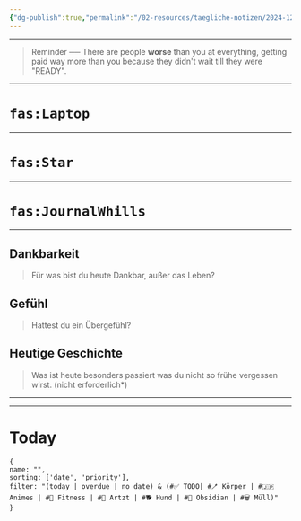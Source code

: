 ```yaml
---
{"dg-publish":true,"permalink":"/02-resources/taegliche-notizen/2024-12-11/","tags":["täglicheNotiz"],"noteIcon":"","updated":"2024-12-11T10:16:15.526+01:00"}
---
```


---
>Reminder ── There are people **worse** than you at everything, getting paid way more than you because they didn't wait till they were "READY". 
---
# `fas:Laptop`
___
<style> .container {font-family: sans-serif; text-align: center;} .button-wrapper button {z-index: 1;height: 40px; width: 100px; margin: 10px;padding: 5px;} .excalidraw .App-menu_top .buttonList { display: flex;} .excalidraw-wrapper { height: 800px; margin: 50px; position: relative;} :root[dir="ltr"] .excalidraw .layer-ui__wrapper .zen-mode-transition.App-menu_bottom--transition-left {transform: none;} </style><script src="https://cdn.jsdelivr.net/npm/react@17/umd/react.production.min.js"></script><script src="https://cdn.jsdelivr.net/npm/react-dom@17/umd/react-dom.production.min.js"></script><script type="text/javascript" src="https://cdn.jsdelivr.net/npm/@excalidraw/excalidraw@0/dist/excalidraw.production.min.js"></script><div id="2024-12-11_2024-12-11_0930.41.excalidraw.md1"></div><script>(function(){const InitialData={"type":"excalidraw","version":2,"source":"https://github.com/zsviczian/obsidian-excalidraw-plugin/releases/tag/2.6.7","elements":[{"id":"62LaM5i5IaM8puxo7XkWZ","type":"rectangle","x":-499.25,"y":-252.2421875,"width":234.00000000000003,"height":171,"angle":0,"strokeColor":"#1e1e1e","backgroundColor":"transparent","fillStyle":"solid","strokeWidth":2,"strokeStyle":"solid","roughness":1,"opacity":100,"groupIds":[],"frameId":null,"index":"a1","roundness":{"type":3},"seed":1079206445,"version":187,"versionNonce":378394701,"isDeleted":false,"boundElements":[{"type":"text","id":"UKfZre0f"},{"id":"v8PF6Z77PKS01KNXI1A6s","type":"arrow"},{"id":"F6HCdWTC-W8s_8lnzg4BJ","type":"arrow"},{"id":"DvMx9fiDeJzQ4vTBCZNUy","type":"arrow"},{"id":"teTYxaNVp_tp7M4wm5jAJ","type":"arrow"},{"id":"wTisXw8V0B_LnyCfmOs71","type":"arrow"},{"id":"atlvDWpxWRAU0sK2mT0VS","type":"arrow"}],"updated":1733906980505,"link":null,"locked":false},{"id":"UKfZre0f","type":"text","x":-437.6299591064453,"y":-191.7421875,"width":110.75991821289062,"height":50,"angle":0,"strokeColor":"#1e1e1e","backgroundColor":"transparent","fillStyle":"solid","strokeWidth":2,"strokeStyle":"solid","roughness":1,"opacity":100,"groupIds":[],"frameId":null,"index":"a2","roundness":null,"seed":1783000621,"version":141,"versionNonce":1553394765,"isDeleted":false,"boundElements":[],"updated":1733906922280,"link":null,"locked":false,"text":"Kunde Page\n","rawText":"Kunde Page\n","fontSize":20,"fontFamily":5,"textAlign":"center","verticalAlign":"middle","containerId":"62LaM5i5IaM8puxo7XkWZ","originalText":"Kunde Page\n","autoResize":true,"lineHeight":1.25},{"id":"ZDbw0ET9BHjuejpjyZehm","type":"rectangle","x":49.75,"y":-208.2421875,"width":190,"height":80,"angle":0,"strokeColor":"#1e1e1e","backgroundColor":"transparent","fillStyle":"solid","strokeWidth":2,"strokeStyle":"solid","roughness":1,"opacity":100,"groupIds":[],"frameId":null,"index":"a3","roundness":{"type":3},"seed":809111843,"version":101,"versionNonce":437163917,"isDeleted":false,"boundElements":[{"type":"text","id":"Z0esLGiR"},{"id":"v8PF6Z77PKS01KNXI1A6s","type":"arrow"},{"id":"F6HCdWTC-W8s_8lnzg4BJ","type":"arrow"},{"id":"DvMx9fiDeJzQ4vTBCZNUy","type":"arrow"},{"id":"teTYxaNVp_tp7M4wm5jAJ","type":"arrow"},{"id":"wTisXw8V0B_LnyCfmOs71","type":"arrow"},{"id":"atlvDWpxWRAU0sK2mT0VS","type":"arrow"}],"updated":1733906980505,"link":null,"locked":false},{"id":"Z0esLGiR","type":"text","x":83.93004608154297,"y":-180.7421875,"width":121.63990783691406,"height":25,"angle":0,"strokeColor":"#1e1e1e","backgroundColor":"transparent","fillStyle":"solid","strokeWidth":2,"strokeStyle":"solid","roughness":1,"opacity":100,"groupIds":[],"frameId":null,"index":"a4","roundness":null,"seed":852582445,"version":47,"versionNonce":1223547565,"isDeleted":false,"boundElements":[],"updated":1733906922280,"link":null,"locked":false,"text":"Benfordslaw","rawText":"Benfordslaw","fontSize":20,"fontFamily":5,"textAlign":"center","verticalAlign":"middle","containerId":"ZDbw0ET9BHjuejpjyZehm","originalText":"Benfordslaw","autoResize":true,"lineHeight":1.25},{"id":"v8PF6Z77PKS01KNXI1A6s","type":"arrow","x":-253.25,"y":-210.2421875,"width":292,"height":31,"angle":0,"strokeColor":"#1e1e1e","backgroundColor":"transparent","fillStyle":"solid","strokeWidth":2,"strokeStyle":"solid","roughness":1,"opacity":100,"groupIds":[],"frameId":null,"index":"a5","roundness":{"type":2},"seed":1450344397,"version":49,"versionNonce":41016611,"isDeleted":false,"boundElements":[{"type":"text","id":"l5Kk3dIv"}],"updated":1733908532445,"link":null,"locked":false,"points":[[0,0],[292,31]],"lastCommittedPoint":null,"startBinding":{"elementId":"62LaM5i5IaM8puxo7XkWZ","focus":-0.5840940090231875,"gap":12,"fixedPoint":null},"endBinding":{"elementId":"ZDbw0ET9BHjuejpjyZehm","focus":-0.00505982905982906,"gap":11,"fixedPoint":null},"startArrowhead":null,"endArrowhead":"arrow","elbowed":false},{"id":"l5Kk3dIv","type":"text","x":-139.50997161865234,"y":-207.2421875,"width":64.51994323730469,"height":25,"angle":0,"strokeColor":"#1e1e1e","backgroundColor":"transparent","fillStyle":"solid","strokeWidth":2,"strokeStyle":"solid","roughness":1,"opacity":100,"groupIds":[],"frameId":null,"index":"a6","roundness":null,"seed":1530161891,"version":9,"versionNonce":1905134125,"isDeleted":false,"boundElements":[],"updated":1733906916592,"link":null,"locked":false,"text":"Kunde1","rawText":"Kunde1","fontSize":20,"fontFamily":5,"textAlign":"center","verticalAlign":"middle","containerId":"v8PF6Z77PKS01KNXI1A6s","originalText":"Kunde1","autoResize":true,"lineHeight":1.25},{"id":"F6HCdWTC-W8s_8lnzg4BJ","type":"arrow","x":48.75000000000006,"y":-161.33369076797385,"width":305.00000000000006,"height":27.90849673202615,"angle":0,"strokeColor":"#1e1e1e","backgroundColor":"transparent","fillStyle":"solid","strokeWidth":2,"strokeStyle":"solid","roughness":1,"opacity":100,"groupIds":[],"frameId":null,"index":"a8","roundness":{"type":2},"seed":798744013,"version":94,"versionNonce":1864384707,"isDeleted":false,"boundElements":[{"type":"text","id":"WC0DJscT"}],"updated":1733908532445,"link":null,"locked":false,"points":[[0,0],[-305.00000000000006,-27.90849673202615]],"lastCommittedPoint":null,"startBinding":{"elementId":"ZDbw0ET9BHjuejpjyZehm","focus":-0.3222818791946309,"gap":1,"fixedPoint":null},"endBinding":{"elementId":"62LaM5i5IaM8puxo7XkWZ","focus":-0.35371446040966065,"gap":9,"fixedPoint":null},"startArrowhead":null,"endArrowhead":"arrow","elbowed":false},{"id":"WC0DJscT","type":"text","x":-128.7999801635742,"y":-187.78793913398692,"width":50.09996032714844,"height":25,"angle":0,"strokeColor":"#1e1e1e","backgroundColor":"transparent","fillStyle":"solid","strokeWidth":2,"strokeStyle":"solid","roughness":1,"opacity":100,"groupIds":[],"frameId":null,"index":"a8V","roundness":null,"seed":2002998189,"version":8,"versionNonce":673232547,"isDeleted":false,"boundElements":[],"updated":1733906952064,"link":null,"locked":false,"text":"False","rawText":"False","fontSize":20,"fontFamily":5,"textAlign":"center","verticalAlign":"middle","containerId":"F6HCdWTC-W8s_8lnzg4BJ","originalText":"False","autoResize":true,"lineHeight":1.25},{"id":"DvMx9fiDeJzQ4vTBCZNUy","type":"arrow","x":-257.25,"y":-149.2421875,"width":300,"height":7,"angle":0,"strokeColor":"#1e1e1e","backgroundColor":"transparent","fillStyle":"solid","strokeWidth":2,"strokeStyle":"solid","roughness":1,"opacity":100,"groupIds":[],"frameId":null,"index":"a9","roundness":{"type":2},"seed":558490989,"version":90,"versionNonce":1803628643,"isDeleted":false,"boundElements":[{"type":"text","id":"4EoPmRX7"}],"updated":1733908532446,"link":null,"locked":false,"points":[[0,0],[300,7]],"lastCommittedPoint":null,"startBinding":{"elementId":"62LaM5i5IaM8puxo7XkWZ","focus":0.16528769503948015,"gap":8,"fixedPoint":null},"endBinding":{"elementId":"ZDbw0ET9BHjuejpjyZehm","focus":-0.6722463482037111,"gap":7,"fixedPoint":null},"startArrowhead":null,"endArrowhead":"arrow","elbowed":false},{"id":"4EoPmRX7","type":"text","x":-142.23997497558594,"y":-158.2421875,"width":69.97994995117188,"height":25,"angle":0,"strokeColor":"#1e1e1e","backgroundColor":"transparent","fillStyle":"solid","strokeWidth":2,"strokeStyle":"solid","roughness":1,"opacity":100,"groupIds":[],"frameId":null,"index":"a9V","roundness":null,"seed":1599713485,"version":11,"versionNonce":219727459,"isDeleted":false,"boundElements":[],"updated":1733906946902,"link":null,"locked":false,"text":"Kunde2","rawText":"Kunde2","fontSize":20,"fontFamily":5,"textAlign":"center","verticalAlign":"middle","containerId":"DvMx9fiDeJzQ4vTBCZNUy","originalText":"Kunde2","autoResize":true,"lineHeight":1.25},{"id":"teTYxaNVp_tp7M4wm5jAJ","type":"arrow","x":58.749999999999886,"y":-124.2421875,"width":306.99999999999994,"height":18,"angle":0,"strokeColor":"#1e1e1e","backgroundColor":"transparent","fillStyle":"solid","strokeWidth":2,"strokeStyle":"solid","roughness":1,"opacity":100,"groupIds":[],"frameId":null,"index":"aA","roundness":{"type":2},"seed":1475252301,"version":85,"versionNonce":2036542467,"isDeleted":false,"boundElements":[{"type":"text","id":"uQ5Tni3L"}],"updated":1733908532446,"link":null,"locked":false,"points":[[0,0],[-306.99999999999994,18]],"lastCommittedPoint":null,"startBinding":{"elementId":"ZDbw0ET9BHjuejpjyZehm","focus":-0.8548963545389564,"gap":4,"fixedPoint":null},"endBinding":{"elementId":"62LaM5i5IaM8puxo7XkWZ","focus":0.7401117988326367,"gap":17,"fixedPoint":null},"startArrowhead":null,"endArrowhead":"arrow","elbowed":false},{"id":"uQ5Tni3L","type":"text","x":-119.7999801635743,"y":-127.7421875,"width":50.09996032714844,"height":25,"angle":0,"strokeColor":"#1e1e1e","backgroundColor":"transparent","fillStyle":"solid","strokeWidth":2,"strokeStyle":"solid","roughness":1,"opacity":100,"groupIds":[],"frameId":null,"index":"aB","roundness":null,"seed":985993069,"version":8,"versionNonce":512055011,"isDeleted":false,"boundElements":[],"updated":1733906955198,"link":null,"locked":false,"text":"False","rawText":"False","fontSize":20,"fontFamily":5,"textAlign":"center","verticalAlign":"middle","containerId":"teTYxaNVp_tp7M4wm5jAJ","originalText":"False","autoResize":true,"lineHeight":1.25},{"id":"wTisXw8V0B_LnyCfmOs71","type":"arrow","x":-265.25,"y":-78.2421875,"width":406.00000000000006,"height":49,"angle":0,"strokeColor":"#1e1e1e","backgroundColor":"transparent","fillStyle":"solid","strokeWidth":2,"strokeStyle":"solid","roughness":1,"opacity":100,"groupIds":[],"frameId":null,"index":"aC","roundness":{"type":2},"seed":585308973,"version":117,"versionNonce":1556394915,"isDeleted":false,"boundElements":[{"type":"text","id":"vc44BH1D"}],"updated":1733908532446,"link":null,"locked":false,"points":[[0,0],[200,16],[406.00000000000006,-33]],"lastCommittedPoint":null,"startBinding":{"elementId":"62LaM5i5IaM8puxo7XkWZ","focus":0.8342820999367488,"gap":3,"fixedPoint":null},"endBinding":{"elementId":"ZDbw0ET9BHjuejpjyZehm","focus":-0.8953858084528888,"gap":17,"fixedPoint":null},"startArrowhead":null,"endArrowhead":"arrow","elbowed":false},{"id":"vc44BH1D","type":"text","x":-103.3199691772461,"y":-74.7421875,"width":76.13993835449219,"height":25,"angle":0,"strokeColor":"#1e1e1e","backgroundColor":"transparent","fillStyle":"solid","strokeWidth":2,"strokeStyle":"solid","roughness":1,"opacity":100,"groupIds":[],"frameId":null,"index":"aD","roundness":null,"seed":2099900845,"version":10,"versionNonce":366439395,"isDeleted":false,"boundElements":[],"updated":1733906971135,"link":null,"locked":false,"text":"Kunde 3","rawText":"Kunde 3","fontSize":20,"fontFamily":5,"textAlign":"center","verticalAlign":"middle","containerId":"wTisXw8V0B_LnyCfmOs71","originalText":"Kunde 3","autoResize":true,"lineHeight":1.25},{"id":"atlvDWpxWRAU0sK2mT0VS","type":"arrow","x":176.3341584158416,"y":-127.2421875,"width":535.5841584158416,"height":100,"angle":0,"strokeColor":"#1e1e1e","backgroundColor":"transparent","fillStyle":"solid","strokeWidth":2,"strokeStyle":"solid","roughness":1,"opacity":100,"groupIds":[],"frameId":null,"index":"aE","roundness":{"type":2},"seed":73791363,"version":168,"versionNonce":1439975235,"isDeleted":false,"boundElements":[{"type":"text","id":"tD3z7QSW"}],"updated":1733908532446,"link":null,"locked":false,"points":[[0,0],[-241.5841584158416,100],[-535.5841584158416,56]],"lastCommittedPoint":null,"startBinding":{"elementId":"ZDbw0ET9BHjuejpjyZehm","focus":-0.6816843192973393,"gap":1,"fixedPoint":null},"endBinding":{"elementId":"62LaM5i5IaM8puxo7XkWZ","focus":0.8936767376589071,"gap":10,"fixedPoint":null},"startArrowhead":null,"endArrowhead":"arrow","elbowed":false},{"id":"tD3z7QSW","type":"text","x":-88.61998748779297,"y":-39.7421875,"width":46.73997497558594,"height":25,"angle":0,"strokeColor":"#1e1e1e","backgroundColor":"transparent","fillStyle":"solid","strokeWidth":2,"strokeStyle":"solid","roughness":1,"opacity":100,"groupIds":[],"frameId":null,"index":"aF","roundness":null,"seed":102214893,"version":7,"versionNonce":2001863107,"isDeleted":false,"boundElements":[],"updated":1733906986548,"link":null,"locked":false,"text":"True","rawText":"True","fontSize":20,"fontFamily":5,"textAlign":"center","verticalAlign":"middle","containerId":"atlvDWpxWRAU0sK2mT0VS","originalText":"True","autoResize":true,"lineHeight":1.25},{"id":"YjejUsmXtnt0aN_KBhWre","type":"ellipse","x":-544.25,"y":-98.2421875,"width":161,"height":83,"angle":0,"strokeColor":"#1e1e1e","backgroundColor":"transparent","fillStyle":"solid","strokeWidth":2,"strokeStyle":"solid","roughness":1,"opacity":100,"groupIds":[],"frameId":null,"index":"aG","roundness":{"type":2},"seed":1854384717,"version":119,"versionNonce":603998477,"isDeleted":false,"boundElements":[{"type":"text","id":"uCwUXsSm"},{"id":"pICpd4QzJ8nmwg1Ft636u","type":"arrow"}],"updated":1733907023027,"link":null,"locked":false},{"id":"uCwUXsSm","type":"text","x":-485.1920772697945,"y":-69.08711891924173,"width":43.03996276855469,"height":25,"angle":0,"strokeColor":"#1e1e1e","backgroundColor":"transparent","fillStyle":"solid","strokeWidth":2,"strokeStyle":"solid","roughness":1,"opacity":100,"groupIds":[],"frameId":null,"index":"aH","roundness":null,"seed":1006772269,"version":88,"versionNonce":1663131949,"isDeleted":false,"boundElements":[],"updated":1733907124536,"link":null,"locked":false,"text":"Click","rawText":"Click","fontSize":20,"fontFamily":5,"textAlign":"center","verticalAlign":"middle","containerId":"YjejUsmXtnt0aN_KBhWre","originalText":"Click","autoResize":true,"lineHeight":1.25},{"id":"pICpd4QzJ8nmwg1Ft636u","type":"arrow","x":-463.24999910753786,"y":-6.24224984028595,"width":4.00000089246214,"height":213.00006234028592,"angle":0,"strokeColor":"#1e1e1e","backgroundColor":"transparent","fillStyle":"solid","strokeWidth":2,"strokeStyle":"solid","roughness":1,"opacity":100,"groupIds":[],"frameId":null,"index":"aI","roundness":{"type":2},"seed":1467661955,"version":59,"versionNonce":312971907,"isDeleted":false,"boundElements":[{"type":"text","id":"6uoK1v8I"}],"updated":1733908532448,"link":null,"locked":false,"points":[[0,0],[-4.00000089246214,213.00006234028592]],"lastCommittedPoint":null,"startBinding":{"elementId":"YjejUsmXtnt0aN_KBhWre","focus":-0.017991162645282457,"gap":9.000725720028257,"fixedPoint":null},"endBinding":{"elementId":"24fGjW29eQMClUzjroRKI","focus":-0.008237312498420676,"gap":2,"fixedPoint":null},"startArrowhead":null,"endArrowhead":"arrow","elbowed":false},{"id":"6uoK1v8I","type":"text","x":-545.7599482842377,"y":87.75778132985701,"width":161.0198974609375,"height":25,"angle":0,"strokeColor":"#1e1e1e","backgroundColor":"transparent","fillStyle":"solid","strokeWidth":2,"strokeStyle":"solid","roughness":1,"opacity":100,"groupIds":[],"frameId":null,"index":"aJ","roundness":null,"seed":1412438499,"version":21,"versionNonce":1017966509,"isDeleted":false,"boundElements":[],"updated":1733907046132,"link":null,"locked":false,"text":"Kunde3 All Infos","rawText":"Kunde3 All Infos","fontSize":20,"fontFamily":5,"textAlign":"center","verticalAlign":"middle","containerId":"pICpd4QzJ8nmwg1Ft636u","originalText":"Kunde3 All Infos","autoResize":true,"lineHeight":1.25},{"id":"QJ5VGEK4","type":"text","x":-160.25,"y":-289.2421875,"width":129.2399139404297,"height":25,"angle":0,"strokeColor":"#1e1e1e","backgroundColor":"transparent","fillStyle":"solid","strokeWidth":2,"strokeStyle":"solid","roughness":1,"opacity":100,"groupIds":[],"frameId":null,"index":"aK","roundness":null,"seed":562176227,"version":49,"versionNonce":2018859651,"isDeleted":false,"boundElements":[],"updated":1733907061566,"link":null,"locked":false,"text":"Kunde Zahlen","rawText":"Kunde Zahlen","fontSize":20,"fontFamily":5,"textAlign":"left","verticalAlign":"top","containerId":null,"originalText":"Kunde Zahlen","autoResize":true,"lineHeight":1.25},{"id":"OKH4PQ6B","type":"text","x":-316.25,"y":90.7578125,"width":145.75987243652344,"height":100,"angle":0,"strokeColor":"#1e1e1e","backgroundColor":"transparent","fillStyle":"solid","strokeWidth":2,"strokeStyle":"solid","roughness":1,"opacity":100,"groupIds":[],"frameId":null,"index":"aL","roundness":null,"seed":468919651,"version":54,"versionNonce":2022715629,"isDeleted":false,"boundElements":[],"updated":1733907117869,"link":null,"locked":false,"text":"- Name\n- Zahlen Jahr\n- Zahlen\n- Betriebsname","rawText":"- Name\n- Zahlen Jahr\n- Zahlen\n- Betriebsname","fontSize":20,"fontFamily":5,"textAlign":"left","verticalAlign":"top","containerId":null,"originalText":"- Name\n- Zahlen Jahr\n- Zahlen\n- Betriebsname","autoResize":true,"lineHeight":1.25},{"id":"24fGjW29eQMClUzjroRKI","type":"rectangle","x":-562.25,"y":208.7578125,"width":190,"height":80,"angle":0,"strokeColor":"#1e1e1e","backgroundColor":"transparent","fillStyle":"solid","strokeWidth":2,"strokeStyle":"solid","roughness":1,"opacity":100,"groupIds":[],"frameId":null,"index":"aM","roundness":{"type":3},"seed":91912003,"version":148,"versionNonce":657016749,"isDeleted":false,"boundElements":[{"type":"text","id":"SKfzpOIS"},{"id":"pICpd4QzJ8nmwg1Ft636u","type":"arrow"},{"id":"BwoGvtbrnvpmTErhKCOfH","type":"arrow"}],"updated":1733907926247,"link":null,"locked":false},{"id":"SKfzpOIS","type":"text","x":-528.069953918457,"y":236.2578125,"width":121.63990783691406,"height":25,"angle":0,"strokeColor":"#1e1e1e","backgroundColor":"transparent","fillStyle":"solid","strokeWidth":2,"strokeStyle":"solid","roughness":1,"opacity":100,"groupIds":[],"frameId":null,"index":"aN","roundness":null,"seed":1448122083,"version":90,"versionNonce":147035683,"isDeleted":false,"boundElements":[],"updated":1733907126237,"link":null,"locked":false,"text":"Benfordslaw","rawText":"Benfordslaw","fontSize":20,"fontFamily":5,"textAlign":"center","verticalAlign":"middle","containerId":"24fGjW29eQMClUzjroRKI","originalText":"Benfordslaw","autoResize":true,"lineHeight":1.25},{"id":"DnhzczFlkZ5l0fFinXcRu","type":"rectangle","x":-330.25,"y":64.1085836864462,"width":182,"height":151,"angle":0,"strokeColor":"#1e1e1e","backgroundColor":"transparent","fillStyle":"solid","strokeWidth":2,"strokeStyle":"solid","roughness":1,"opacity":100,"groupIds":[],"frameId":null,"index":"aQ","roundness":{"type":3},"seed":1066327533,"version":61,"versionNonce":153603117,"isDeleted":false,"boundElements":[],"updated":1733907935826,"link":null,"locked":false},{"id":"lLtlY58W","type":"text","x":-111.25,"y":124.7578125,"width":179.05984497070312,"height":25,"angle":0,"strokeColor":"#1e1e1e","backgroundColor":"transparent","fillStyle":"solid","strokeWidth":2,"strokeStyle":"solid","roughness":1,"opacity":100,"groupIds":[],"frameId":null,"index":"aR","roundness":null,"seed":1670035299,"version":73,"versionNonce":332497635,"isDeleted":false,"boundElements":[],"updated":1733907167352,"link":null,"locked":false,"text":"Json/CSV/Variable","rawText":"Json/CSV/Variable","fontSize":20,"fontFamily":5,"textAlign":"left","verticalAlign":"top","containerId":null,"originalText":"Json/CSV/Variable","autoResize":true,"lineHeight":1.25},{"id":"NiEjV_HkJOx7S6o39mvyv","type":"rectangle","x":-330.25,"y":397.7578125,"width":328,"height":181,"angle":0,"strokeColor":"#1e1e1e","backgroundColor":"transparent","fillStyle":"solid","strokeWidth":2,"strokeStyle":"solid","roughness":1,"opacity":100,"groupIds":[],"frameId":null,"index":"aS","roundness":{"type":3},"seed":1581451245,"version":40,"versionNonce":284948813,"isDeleted":false,"boundElements":[{"id":"BwoGvtbrnvpmTErhKCOfH","type":"arrow"},{"id":"QTYho1dL","type":"text"}],"updated":1733907926247,"link":null,"locked":false},{"id":"QTYho1dL","type":"text","x":-211.33997344970703,"y":402.7578125,"width":90.17994689941406,"height":25,"angle":0,"strokeColor":"#1e1e1e","backgroundColor":"transparent","fillStyle":"solid","strokeWidth":2,"strokeStyle":"solid","roughness":1,"opacity":100,"groupIds":[],"frameId":null,"index":"aT","roundness":null,"seed":110900909,"version":17,"versionNonce":380395245,"isDeleted":false,"boundElements":[],"updated":1733907926247,"link":null,"locked":false,"text":"WEB Levi","rawText":"WEB Levi","fontSize":20,"fontFamily":5,"textAlign":"center","verticalAlign":"top","containerId":"NiEjV_HkJOx7S6o39mvyv","originalText":"WEB Levi","autoResize":true,"lineHeight":1.25},{"id":"0DWPGEMYESrK9psZVyGL2","type":"arrow","x":-291.25,"y":542.7578125,"width":1,"height":108,"angle":0,"strokeColor":"#1e1e1e","backgroundColor":"transparent","fillStyle":"solid","strokeWidth":2,"strokeStyle":"solid","roughness":1,"opacity":100,"groupIds":[],"frameId":null,"index":"aX","roundness":{"type":2},"seed":757131075,"version":55,"versionNonce":1195583117,"isDeleted":false,"boundElements":[],"updated":1733907249050,"link":null,"locked":false,"points":[[0,0],[1,-108]],"lastCommittedPoint":null,"startBinding":null,"endBinding":null,"startArrowhead":null,"endArrowhead":"arrow","elbowed":false},{"id":"4GTg1F2kVf4Zr_bFazExP","type":"arrow","x":-289.25,"y":536.7578125,"width":207,"height":2,"angle":0,"strokeColor":"#1e1e1e","backgroundColor":"transparent","fillStyle":"solid","strokeWidth":2,"strokeStyle":"solid","roughness":1,"opacity":100,"groupIds":[],"frameId":null,"index":"aY","roundness":{"type":2},"seed":2123943149,"version":69,"versionNonce":800635811,"isDeleted":false,"boundElements":[],"updated":1733907256363,"link":null,"locked":false,"points":[[0,0],[207,2]],"lastCommittedPoint":null,"startBinding":null,"endBinding":null,"startArrowhead":null,"endArrowhead":"arrow","elbowed":false},{"id":"PW4guTVR12Dbdp1JEtn51","type":"freedraw","x":-292.25,"y":461.7578125,"width":148,"height":75,"angle":0,"strokeColor":"#1e1e1e","backgroundColor":"transparent","fillStyle":"solid","strokeWidth":0.5,"strokeStyle":"solid","roughness":1,"opacity":100,"groupIds":[],"frameId":null,"index":"aa","roundness":null,"seed":1258627469,"version":69,"versionNonce":1061824771,"isDeleted":false,"boundElements":[],"updated":1733907270914,"link":null,"locked":false,"points":[[0,0],[0,1],[1,1],[3,3],[3,4],[5,6],[5,7],[6,10],[7,13],[10,18],[12,22],[14,26],[16,30],[18,32],[20,35],[23,38],[26,41],[30,44],[33,45],[36,48],[39,50],[42,51],[45,53],[49,55],[53,56],[57,57],[60,59],[64,60],[66,60],[69,61],[72,62],[75,63],[77,63],[81,64],[83,64],[85,65],[88,65],[90,65],[92,66],[96,66],[98,66],[100,67],[102,67],[104,68],[106,68],[108,68],[110,68],[112,69],[115,69],[117,70],[119,70],[121,71],[123,71],[125,72],[126,72],[127,72],[130,72],[133,73],[137,73],[139,73],[141,74],[142,74],[145,74],[146,74],[147,74],[148,74],[148,75],[148,75]],"pressures":[],"simulatePressure":true,"lastCommittedPoint":null},{"id":"Wud79_78hH31OoBYaLATy","type":"rectangle","x":-287.25,"y":482.7578125,"width":21,"height":56,"angle":0,"strokeColor":"#1e1e1e","backgroundColor":"transparent","fillStyle":"solid","strokeWidth":0.5,"strokeStyle":"solid","roughness":1,"opacity":100,"groupIds":[],"frameId":null,"index":"ab","roundness":{"type":3},"seed":599588621,"version":33,"versionNonce":1689099843,"isDeleted":false,"boundElements":[],"updated":1733907276620,"link":null,"locked":false},{"id":"a4sOv1XsdBlwRM4z3dbxG","type":"rectangle","x":-258.25,"y":510.7578125,"width":14,"height":28,"angle":0,"strokeColor":"#1e1e1e","backgroundColor":"transparent","fillStyle":"solid","strokeWidth":0.5,"strokeStyle":"solid","roughness":1,"opacity":100,"groupIds":[],"frameId":null,"index":"ac","roundness":{"type":3},"seed":1384570339,"version":23,"versionNonce":1921744877,"isDeleted":false,"boundElements":[],"updated":1733907282367,"link":null,"locked":false},{"id":"b2lsivAXxakIq7H-0ODFO","type":"rectangle","x":-229.25,"y":520.7578125,"width":15,"height":21,"angle":0,"strokeColor":"#1e1e1e","backgroundColor":"transparent","fillStyle":"solid","strokeWidth":0.5,"strokeStyle":"solid","roughness":1,"opacity":100,"groupIds":[],"frameId":null,"index":"ad","roundness":{"type":3},"seed":1179581005,"version":23,"versionNonce":701293795,"isDeleted":false,"boundElements":[],"updated":1733907285050,"link":null,"locked":false},{"id":"w5uxsrOyrZrSQKFnjyMfm","type":"rectangle","x":-100.25,"y":424.7578125,"width":80,"height":60,"angle":0,"strokeColor":"#1e1e1e","backgroundColor":"transparent","fillStyle":"solid","strokeWidth":0.5,"strokeStyle":"solid","roughness":1,"opacity":100,"groupIds":[],"frameId":null,"index":"ae","roundness":{"type":3},"seed":1414081837,"version":39,"versionNonce":1995405475,"isDeleted":false,"boundElements":[{"type":"text","id":"WQGlZ9Pr"}],"updated":1733907292869,"link":null,"locked":false},{"id":"WQGlZ9Pr","type":"text","x":-91.73998260498047,"y":442.2578125,"width":62.97996520996094,"height":25,"angle":0,"strokeColor":"#1e1e1e","backgroundColor":"transparent","fillStyle":"solid","strokeWidth":0.5,"strokeStyle":"solid","roughness":1,"opacity":100,"groupIds":[],"frameId":null,"index":"af","roundness":null,"seed":623719597,"version":11,"versionNonce":159587021,"isDeleted":false,"boundElements":[],"updated":1733907298504,"link":null,"locked":false,"text":"Kd Inf","rawText":"Kd Inf","fontSize":20,"fontFamily":5,"textAlign":"center","verticalAlign":"middle","containerId":"w5uxsrOyrZrSQKFnjyMfm","originalText":"Kd Inf","autoResize":true,"lineHeight":1.25},{"id":"BwoGvtbrnvpmTErhKCOfH","type":"arrow","x":-459.25,"y":296.7578125,"width":123,"height":216,"angle":0,"strokeColor":"#1e1e1e","backgroundColor":"transparent","fillStyle":"solid","strokeWidth":2,"strokeStyle":"solid","roughness":1,"opacity":100,"groupIds":[],"frameId":null,"index":"ag","roundness":{"type":2},"seed":1372388387,"version":138,"versionNonce":1091636675,"isDeleted":false,"boundElements":[],"updated":1733908532449,"link":null,"locked":false,"points":[[0,0],[7,197],[123,216]],"lastCommittedPoint":null,"startBinding":{"elementId":"24fGjW29eQMClUzjroRKI","focus":-0.06528033693077126,"gap":8,"fixedPoint":null},"endBinding":{"elementId":"NiEjV_HkJOx7S6o39mvyv","focus":-0.4460114587924196,"gap":6,"fixedPoint":null},"startArrowhead":null,"endArrowhead":"arrow","elbowed":false},{"id":"2qp09tr77HuXDj2oU8FTS","type":"ellipse","x":-623.25,"y":-402.2421875,"width":971,"height":477,"angle":0,"strokeColor":"#1e1e1e","backgroundColor":"transparent","fillStyle":"solid","strokeWidth":2,"strokeStyle":"solid","roughness":1,"opacity":100,"groupIds":[],"frameId":null,"index":"ah","roundness":{"type":2},"seed":1450214595,"version":66,"versionNonce":317171811,"isDeleted":false,"boundElements":[],"updated":1733907426786,"link":null,"locked":false},{"id":"VzJrGoYv","type":"text","x":-146.25,"y":-389.9543941348508,"width":66.03071594238281,"height":86.71220663485082,"angle":0,"strokeColor":"#1e1e1e","backgroundColor":"transparent","fillStyle":"solid","strokeWidth":2,"strokeStyle":"solid","roughness":1,"opacity":100,"groupIds":[],"frameId":null,"index":"ai","roundness":null,"seed":1189948323,"version":87,"versionNonce":65005581,"isDeleted":false,"boundElements":[],"updated":1733907464769,"link":null,"locked":false,"text":"1*","rawText":"1*","fontSize":69.36976530788066,"fontFamily":5,"textAlign":"left","verticalAlign":"top","containerId":null,"originalText":"1*","autoResize":true,"lineHeight":1.25},{"id":"01oSmKe3ZTqdaf_uWFpzH","type":"ellipse","x":-592.25,"y":0.7578125,"width":780,"height":650,"angle":0,"strokeColor":"#1e1e1e","backgroundColor":"transparent","fillStyle":"solid","strokeWidth":2,"strokeStyle":"solid","roughness":1,"opacity":100,"groupIds":[],"frameId":null,"index":"aj","roundness":{"type":2},"seed":1057545645,"version":75,"versionNonce":1570827715,"isDeleted":false,"boundElements":[],"updated":1733907445963,"link":null,"locked":false},{"id":"HiUh4QXx","type":"text","x":87.75,"y":256.7578125,"width":80.3599853515625,"height":81.99999999999996,"angle":0,"strokeColor":"#1e1e1e","backgroundColor":"transparent","fillStyle":"solid","strokeWidth":2,"strokeStyle":"solid","roughness":1,"opacity":100,"groupIds":[],"frameId":null,"index":"ak","roundness":null,"seed":391944451,"version":92,"versionNonce":907315651,"isDeleted":false,"boundElements":[],"updated":1733907459788,"link":null,"locked":false,"text":"2*","rawText":"2*","fontSize":65.59999999999997,"fontFamily":5,"textAlign":"left","verticalAlign":"top","containerId":null,"originalText":"2*","autoResize":true,"lineHeight":1.25},{"id":"AkA5u0fR","type":"text","x":-335.6261989325965,"y":230.4286310280517,"width":202.8598175048828,"height":125,"angle":0,"strokeColor":"#1e1e1e","backgroundColor":"transparent","fillStyle":"solid","strokeWidth":2,"strokeStyle":"solid","roughness":1,"opacity":100,"groupIds":[],"frameId":null,"index":"b05","roundness":null,"seed":1787982061,"version":117,"versionNonce":892599341,"isDeleted":false,"boundElements":[],"updated":1733907960063,"link":null,"locked":false,"text":"- Name\n- Zahlen Jahr\n- Zahlen\n- Betriebsname\n- Fraud (True/False)","rawText":"- Name\n- Zahlen Jahr\n- Zahlen\n- Betriebsname\n- Fraud (True/False)","fontSize":20,"fontFamily":5,"textAlign":"left","verticalAlign":"top","containerId":null,"originalText":"- Name\n- Zahlen Jahr\n- Zahlen\n- Betriebsname\n- Fraud (True/False)","autoResize":true,"lineHeight":1.25},{"id":"30c4WcUrrv4NREEzfW1HQ","type":"freedraw","x":-302.9984491546716,"y":159.02284289348736,"width":74.0120847451355,"height":6.492288135538189,"angle":0,"strokeColor":"#1e1e1e","backgroundColor":"transparent","fillStyle":"solid","strokeWidth":0.5,"strokeStyle":"solid","roughness":1,"opacity":100,"groupIds":[],"frameId":null,"index":"b04","roundness":null,"seed":10317133,"version":40,"versionNonce":704175693,"isDeleted":true,"boundElements":[],"updated":1733908565581,"link":null,"locked":false,"points":[[0,0],[3.246144067769137,1.2984576271076378],[3.895372881322942,1.2984576271076378],[5.843059321984413,1.2984576271076378],[7.141516949092022,1.2984576271076378],[9.089203389753493,1.2984576271076378],[11.036889830414964,1.2984576271076378],[11.686118643968769,1.2984576271076378],[13.63380508463024,1.2984576271076378],[18.82763559306079,2.5969152542152756],[19.476864406614595,3.2461440677691087],[24.02146610149134,3.2461440677691087],[27.26761016926048,3.8953728813229134],[30.51375423702956,3.8953728813229134],[33.110669491244835,3.8953728813229134],[35.70758474546011,4.5446016948767465],[37.65527118612158,4.5446016948767465],[40.25218644033686,4.5446016948767465],[43.49833050810594,4.5446016948767465],[46.09524576232121,4.5446016948767465],[48.692161016536545,5.193830508430551],[51.28907627075182,5.843059321984384],[54.5352203385209,6.492288135538189],[55.83367796562857,6.492288135538189],[57.13213559273618,6.492288135538189],[57.78136440628998,6.492288135538189],[59.72905084695145,6.492288135538189],[62.97519491472059,6.492288135538189],[64.922881355382,6.492288135538189],[66.22133898248967,6.492288135538189],[66.87056779604347,6.492288135538189],[68.16902542315114,6.492288135538189],[69.46748305025875,6.492288135538189],[71.41516949092022,6.492288135538189],[72.71362711802789,6.492288135538189],[73.36285593158169,6.492288135538189],[74.0120847451355,6.492288135538189],[74.0120847451355,6.492288135538189]],"pressures":[],"simulatePressure":true,"lastCommittedPoint":null}],"appState":{"theme":"dark","viewBackgroundColor":"#ffffff","currentItemStrokeColor":"#1e1e1e","currentItemBackgroundColor":"transparent","currentItemFillStyle":"solid","currentItemStrokeWidth":0.5,"currentItemStrokeStyle":"solid","currentItemRoughness":1,"currentItemOpacity":100,"currentItemFontFamily":5,"currentItemFontSize":20,"currentItemTextAlign":"left","currentItemStartArrowhead":null,"currentItemEndArrowhead":"arrow","currentItemArrowType":"round","scrollX":481.38219708145243,"scrollY":38.05280353125403,"zoom":{"value":2.542618},"currentItemRoundness":"round","gridSize":20,"gridStep":5,"gridModeEnabled":false,"gridColor":{"Bold":"rgba(217, 217, 217, 0.5)","Regular":"rgba(230, 230, 230, 0.5)"},"currentStrokeOptions":null,"frameRendering":{"enabled":true,"clip":true,"name":true,"outline":true},"objectsSnapModeEnabled":false,"activeTool":{"type":"selection","customType":null,"locked":false,"lastActiveTool":null}},"files":{}};InitialData.scrollToContent=true;App=()=>{const e=React.useRef(null),t=React.useRef(null),[n,i]=React.useState({width:void 0,height:void 0});return React.useEffect(()=>{i({width:t.current.getBoundingClientRect().width,height:t.current.getBoundingClientRect().height});const e=()=>{i({width:t.current.getBoundingClientRect().width,height:t.current.getBoundingClientRect().height})};return window.addEventListener("resize",e),()=>window.removeEventListener("resize",e)},[t]),React.createElement(React.Fragment,null,React.createElement("div",{className:"excalidraw-wrapper",ref:t},React.createElement(ExcalidrawLib.Excalidraw,{ref:e,width:n.width,height:n.height,initialData:InitialData,viewModeEnabled:!0,zenModeEnabled:!0,gridModeEnabled:!1})))},excalidrawWrapper=document.getElementById("2024-12-11_2024-12-11_0930.41.excalidraw.md1");ReactDOM.render(React.createElement(App),excalidrawWrapper);})();</script>

<div id="2024-12-11_2024-12-11_1012.28.excalidraw.md2"></div><script>(function(){const InitialData={"type":"excalidraw","version":2,"source":"https://github.com/zsviczian/obsidian-excalidraw-plugin/releases/tag/2.6.7","elements":[{"id":"4h-kNWm1_3sAi8-JW4k7a","type":"rectangle","x":-72.25,"y":-230.2421875,"width":239,"height":204,"angle":0,"strokeColor":"#1e1e1e","backgroundColor":"transparent","fillStyle":"solid","strokeWidth":2,"strokeStyle":"solid","roughness":1,"opacity":100,"groupIds":[],"frameId":null,"index":"a0","roundness":{"type":3},"seed":2079733357,"version":49,"versionNonce":164541357,"isDeleted":false,"boundElements":[{"type":"text","id":"9MR1OMx1"},{"id":"JBgQfGQ9ghIpdVoo3nXxi","type":"arrow"},{"id":"HSDWwIDR4vTchb0GSVyTA","type":"arrow"}],"updated":1733908372666,"link":null,"locked":false},{"id":"9MR1OMx1","type":"text","x":-15.829971313476562,"y":-153.2421875,"width":126.15994262695312,"height":50,"angle":0,"strokeColor":"#1e1e1e","backgroundColor":"transparent","fillStyle":"solid","strokeWidth":2,"strokeStyle":"solid","roughness":1,"opacity":100,"groupIds":[],"frameId":null,"index":"a1","roundness":null,"seed":584345283,"version":54,"versionNonce":2124489133,"isDeleted":false,"boundElements":null,"updated":1733908364516,"link":null,"locked":false,"text":"Python Code\nAlgo !!!","rawText":"Python Code\nAlgo !!!","fontSize":20,"fontFamily":5,"textAlign":"center","verticalAlign":"middle","containerId":"4h-kNWm1_3sAi8-JW4k7a","originalText":"Python Code\nAlgo !!!","autoResize":true,"lineHeight":1.25},{"id":"JBgQfGQ9ghIpdVoo3nXxi","type":"arrow","x":-397.25,"y":-92.2421875,"width":324,"height":7,"angle":0,"strokeColor":"#1e1e1e","backgroundColor":"transparent","fillStyle":"solid","strokeWidth":2,"strokeStyle":"solid","roughness":1,"opacity":100,"groupIds":[],"frameId":null,"index":"a2","roundness":{"type":2},"seed":679964483,"version":47,"versionNonce":1821744237,"isDeleted":false,"boundElements":null,"updated":1733908421196,"link":null,"locked":false,"points":[[0,0],[324,-7]],"lastCommittedPoint":null,"startBinding":null,"endBinding":{"elementId":"4h-kNWm1_3sAi8-JW4k7a","focus":-0.2524015405273798,"gap":1,"fixedPoint":null},"startArrowhead":null,"endArrowhead":"arrow","elbowed":false},{"id":"HSDWwIDR4vTchb0GSVyTA","type":"arrow","x":176.75,"y":-123.2421875,"width":294,"height":3,"angle":0,"strokeColor":"#1e1e1e","backgroundColor":"transparent","fillStyle":"solid","strokeWidth":2,"strokeStyle":"solid","roughness":1,"opacity":100,"groupIds":[],"frameId":null,"index":"a3","roundness":{"type":2},"seed":641035725,"version":41,"versionNonce":568428237,"isDeleted":false,"boundElements":null,"updated":1733908421196,"link":null,"locked":false,"points":[[0,0],[294,3]],"lastCommittedPoint":null,"startBinding":{"elementId":"4h-kNWm1_3sAi8-JW4k7a","focus":0.0356383767485542,"gap":10,"fixedPoint":null},"endBinding":null,"startArrowhead":null,"endArrowhead":"arrow","elbowed":false},{"id":"ZVnwchxN","type":"text","x":-344.25,"y":-155.2421875,"width":151.83990478515625,"height":25,"angle":0,"strokeColor":"#1e1e1e","backgroundColor":"transparent","fillStyle":"solid","strokeWidth":2,"strokeStyle":"solid","roughness":1,"opacity":100,"groupIds":[],"frameId":null,"index":"a4","roundness":null,"seed":1033852621,"version":18,"versionNonce":1641970477,"isDeleted":false,"boundElements":null,"updated":1733908382459,"link":null,"locked":false,"text":"Input: K. Daten","rawText":"Input: K. Daten","fontSize":20,"fontFamily":5,"textAlign":"left","verticalAlign":"top","containerId":null,"originalText":"Input: K. Daten","autoResize":true,"lineHeight":1.25},{"id":"yf5GklET","type":"text","x":196.75,"y":-233.2421875,"width":282.6997985839844,"height":25,"angle":0,"strokeColor":"#1e1e1e","backgroundColor":"transparent","fillStyle":"solid","strokeWidth":2,"strokeStyle":"solid","roughness":1,"opacity":100,"groupIds":[],"frameId":null,"index":"a5","roundness":null,"seed":1160860653,"version":93,"versionNonce":241385677,"isDeleted":false,"boundElements":null,"updated":1733908414130,"link":null,"locked":false,"text":"output: Fraud (True / False)","rawText":"output: Fraud (True / False)","fontSize":20,"fontFamily":5,"textAlign":"left","verticalAlign":"top","containerId":null,"originalText":"output: Fraud (True / False)","autoResize":true,"lineHeight":1.25},{"id":"lkUVY6Bp","type":"text","x":203.4001007080078,"y":-197.7421875,"width":164.43991088867188,"height":25,"angle":0,"strokeColor":"#1e1e1e","backgroundColor":"transparent","fillStyle":"solid","strokeWidth":2,"strokeStyle":"solid","roughness":1,"opacity":100,"groupIds":[],"frameId":null,"index":"a8","roundness":null,"seed":266140397,"version":153,"versionNonce":1456274349,"isDeleted":false,"boundElements":[],"updated":1733908432621,"link":null,"locked":false,"text":"output: K. Daten","rawText":"output: K. Daten","fontSize":20,"fontFamily":5,"textAlign":"left","verticalAlign":"top","containerId":null,"originalText":"output: K. Daten","autoResize":true,"lineHeight":1.25},{"id":"Ng7txG4E","type":"text","x":-51.25,"y":-336.2421875,"width":188.3878778076173,"height":92.16635228360946,"angle":0,"strokeColor":"#1e1e1e","backgroundColor":"transparent","fillStyle":"solid","strokeWidth":2,"strokeStyle":"solid","roughness":1,"opacity":100,"groupIds":[],"frameId":null,"index":"aB","roundness":null,"seed":2145141571,"version":115,"versionNonce":578113923,"isDeleted":false,"boundElements":null,"updated":1733908480915,"link":null,"locked":false,"text":"Flask","rawText":"Flask","fontSize":73.7330818268876,"fontFamily":5,"textAlign":"left","verticalAlign":"top","containerId":null,"originalText":"Flask","autoResize":true,"lineHeight":1.25},{"id":"H8u9NL6T","type":"text","x":280.75,"y":-63.2421875,"width":40.15998840332031,"height":25,"angle":0,"strokeColor":"#1e1e1e","backgroundColor":"transparent","fillStyle":"solid","strokeWidth":2,"strokeStyle":"solid","roughness":1,"opacity":100,"groupIds":[],"frameId":null,"index":"aC","roundness":null,"seed":1021007085,"version":22,"versionNonce":1324975405,"isDeleted":false,"boundElements":null,"updated":1733908488461,"link":null,"locked":false,"text":"html","rawText":"html","fontSize":20,"fontFamily":5,"textAlign":"left","verticalAlign":"top","containerId":null,"originalText":"html","autoResize":true,"lineHeight":1.25},{"id":"23dVq5Hz","type":"text","x":235.75,"y":-184.2421875,"width":8,"height":25,"angle":0,"strokeColor":"#1e1e1e","backgroundColor":"transparent","fillStyle":"solid","strokeWidth":2,"strokeStyle":"solid","roughness":1,"opacity":100,"groupIds":[],"frameId":null,"index":"a9","roundness":null,"seed":173423043,"version":4,"versionNonce":165864365,"isDeleted":true,"boundElements":null,"updated":1733908421139,"link":null,"locked":false,"text":"","rawText":"","fontSize":20,"fontFamily":5,"textAlign":"left","verticalAlign":"top","containerId":null,"originalText":"","autoResize":true,"lineHeight":1.25},{"id":"GpInwhim","type":"text","x":256.75,"y":-161.2421875,"width":8,"height":25,"angle":0,"strokeColor":"#1e1e1e","backgroundColor":"transparent","fillStyle":"solid","strokeWidth":2,"strokeStyle":"solid","roughness":1,"opacity":100,"groupIds":[],"frameId":null,"index":"aA","roundness":null,"seed":1520933229,"version":4,"versionNonce":619723171,"isDeleted":true,"boundElements":null,"updated":1733908421139,"link":null,"locked":false,"text":"","rawText":"","fontSize":20,"fontFamily":5,"textAlign":"left","verticalAlign":"top","containerId":null,"originalText":"","autoResize":true,"lineHeight":1.25}],"appState":{"theme":"dark","viewBackgroundColor":"#ffffff","currentItemStrokeColor":"#1e1e1e","currentItemBackgroundColor":"transparent","currentItemFillStyle":"solid","currentItemStrokeWidth":2,"currentItemStrokeStyle":"solid","currentItemRoughness":1,"currentItemOpacity":100,"currentItemFontFamily":5,"currentItemFontSize":20,"currentItemTextAlign":"left","currentItemStartArrowhead":null,"currentItemEndArrowhead":"arrow","currentItemArrowType":"round","scrollX":740.25,"scrollY":476.7578125,"zoom":{"value":1},"currentItemRoundness":"round","gridSize":20,"gridStep":5,"gridModeEnabled":false,"gridColor":{"Bold":"rgba(217, 217, 217, 0.5)","Regular":"rgba(230, 230, 230, 0.5)"},"currentStrokeOptions":null,"frameRendering":{"enabled":true,"clip":true,"name":true,"outline":true},"objectsSnapModeEnabled":false,"activeTool":{"type":"selection","customType":null,"locked":false,"lastActiveTool":null}},"files":{}};InitialData.scrollToContent=true;App=()=>{const e=React.useRef(null),t=React.useRef(null),[n,i]=React.useState({width:void 0,height:void 0});return React.useEffect(()=>{i({width:t.current.getBoundingClientRect().width,height:t.current.getBoundingClientRect().height});const e=()=>{i({width:t.current.getBoundingClientRect().width,height:t.current.getBoundingClientRect().height})};return window.addEventListener("resize",e),()=>window.removeEventListener("resize",e)},[t]),React.createElement(React.Fragment,null,React.createElement("div",{className:"excalidraw-wrapper",ref:t},React.createElement(ExcalidrawLib.Excalidraw,{ref:e,width:n.width,height:n.height,initialData:InitialData,viewModeEnabled:!0,zenModeEnabled:!0,gridModeEnabled:!1})))},excalidrawWrapper=document.getElementById("2024-12-11_2024-12-11_1012.28.excalidraw.md2");ReactDOM.render(React.createElement(App),excalidrawWrapper);})();</script>





# `fas:Star`
___












# `fas:JournalWhills`
___
## Dankbarkeit
>Für was bist du heute Dankbar, außer das Leben?

## Gefühl
>Hattest du ein Übergefühl?

## Heutige Geschichte
>Was ist heute besonders passiert was du nicht so frühe vergessen wirst. (nicht erforderlich*)


___
---
# Today
```todoist
{
name: "",
sorting: ['date', 'priority'],
filter: "(today | overdue | no date) & (#✅ TODO| #🪥 Körper | #🇯🇵 Animes | #💪 Fitness | #💉 Artzt | #🐕 Hund | #💎 Obsidian | #🗑️ Müll)"
}
```
